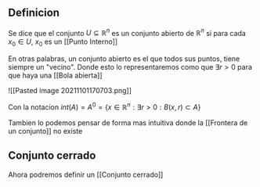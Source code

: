 ## Definicion
Se dice que el conjunto $U \subseteq \mathbb{R}^n$ es un conjunto abierto de $\mathbb{R}^n$ si para cada $x_0 \in U$, $x_0$ es un [[Punto Interno]]

En otras palabras, un conjunto abierto es el que todos sus puntos, tiene siempre un "vecino". Donde esto lo representaremos como que $\exists r > 0$ para que haya una [[Bola abierta]]

![[Pasted image 20211101170703.png]]

Con la notacion $int(A)=A^0=\{x \in \mathbb{R}^n : \exists r > 0 : B(x, r) \subset A\}$

Tambien lo podemos pensar de forma mas intuitiva donde la [[Frontera de un conjunto]] no existe

## Conjunto cerrado
Ahora podremos definir un [[Conjunto cerrado]]